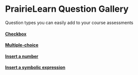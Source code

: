 # PrairieLearn Question Gallery

Question types you can easily add to your course assessments


#### [Checkbox](lesson1.md)

#### [Multiple-choice](lesson2.md)

#### [Insert a number](lesson3.md)

#### [Insert a symbolic expression](lesson4.md)
